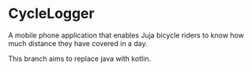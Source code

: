 # CycleLogger

A mobile phone application that enables Juja bicycle riders to know how much distance they have covered in a day.

This branch aims to replace java with kotlin.
